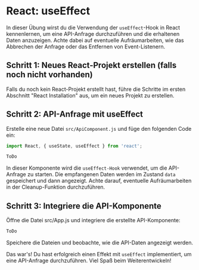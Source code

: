 # React: useEffect

In dieser Übung wirst du die Verwendung der `useEffect`-Hook in React kennenlernen, um eine API-Anfrage durchzuführen und die erhaltenen Daten anzuzeigen. Achte dabei auf eventuelle Aufräumarbeiten, wie das Abbrechen der Anfrage oder das Entfernen von Event-Listenern.

## Schritt 1: Neues React-Projekt erstellen (falls noch nicht vorhanden)

Falls du noch kein React-Projekt erstellt hast, führe die Schritte im ersten Abschnitt "React Installation" aus, um ein neues Projekt zu erstellen.

## Schritt 2: API-Anfrage mit useEffect

Erstelle eine neue Datei `src/ApiComponent.js` und füge den folgenden Code ein:

```jsx
import React, { useState, useEffect } from 'react';

ToDo
```

In dieser Komponente wird die `useEffect-Hook` verwendet, um die API-Anfrage zu starten. Die empfangenen Daten werden im Zustand `data` gespeichert und dann angezeigt. Achte darauf, eventuelle Aufräumarbeiten in der Cleanup-Funktion durchzuführen.

## Schritt 3: Integriere die API-Komponente

Öffne die Datei src/App.js und integriere die erstellte API-Komponente:

```jsx
ToDo
```

Speichere die Dateien und beobachte, wie die API-Daten angezeigt werden.

Das war's! Du hast erfolgreich einen Effekt mit `useEffect` implementiert, um eine API-Anfrage durchzuführen. Viel Spaß beim Weiterentwickeln!